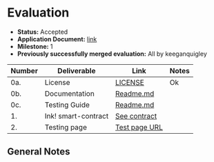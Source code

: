 # Evaluation

- **Status:** Accepted
- **Application Document:** [link](https://github.com/w3f/Grants-Program/blob/master/applications/RubeusKeeper.md)
- **Milestone:** 1
- **Previously successfully merged evaluation:** All by keeganquigley

| Number | Deliverable | Link | Notes |
| ------------- | ------------- | ------------- |------------- |
| 0a. | License | [LICENSE](https://github.com/bsn-si/rubeus-smartcontract/blob/main/LICENSE) | Ok |
| 0b. | Documentation | [Readme.md](https://github.com/bsn-si/rubeus-smartcontract/blob/main/README.md) |  |
| 0c. | Testing Guide | [Readme.md](https://github.com/bsn-si/rubeus-smartcontract/blob/main/README.md#how-to) |  |
| 1.  | Ink! smart-contract | [See contract](https://github.com/bsn-si/rubeus-smartcontract/blob/main/lib.rs) |  | 
| 2.  | Testing page | [Test page URL](https://bsn-si.github.io/rubeus/) |  |

## General Notes

